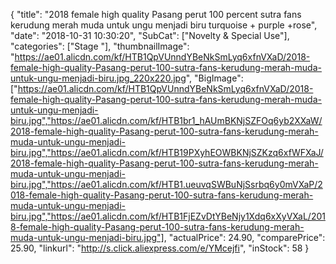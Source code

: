 {
	"title": "2018 female high quality Pasang perut 100 percent sutra fans kerudung merah muda untuk ungu menjadi biru turquoise + purple +rose",
	"date": "2018-10-31 10:30:20",
	"SubCat": ["Novelty & Special Use"],
	"categories": ["Stage "],
	"thumbnailImage": "https://ae01.alicdn.com/kf/HTB1QpVUnndYBeNkSmLyq6xfnVXaD/2018-female-high-quality-Pasang-perut-100-sutra-fans-kerudung-merah-muda-untuk-ungu-menjadi-biru.jpg_220x220.jpg",
	"BigImage": ["https://ae01.alicdn.com/kf/HTB1QpVUnndYBeNkSmLyq6xfnVXaD/2018-female-high-quality-Pasang-perut-100-sutra-fans-kerudung-merah-muda-untuk-ungu-menjadi-biru.jpg","https://ae01.alicdn.com/kf/HTB1br1_hAUmBKNjSZFOq6yb2XXaW/2018-female-high-quality-Pasang-perut-100-sutra-fans-kerudung-merah-muda-untuk-ungu-menjadi-biru.jpg","https://ae01.alicdn.com/kf/HTB19PXyhEOWBKNjSZKzq6xfWFXaJ/2018-female-high-quality-Pasang-perut-100-sutra-fans-kerudung-merah-muda-untuk-ungu-menjadi-biru.jpg","https://ae01.alicdn.com/kf/HTB1.ueuvqSWBuNjSsrbq6y0mVXaP/2018-female-high-quality-Pasang-perut-100-sutra-fans-kerudung-merah-muda-untuk-ungu-menjadi-biru.jpg","https://ae01.alicdn.com/kf/HTB1FjEZvDtYBeNjy1Xdq6xXyVXaL/2018-female-high-quality-Pasang-perut-100-sutra-fans-kerudung-merah-muda-untuk-ungu-menjadi-biru.jpg"],
	"actualPrice": 24.90,
	"comparePrice": 25.90,
	"linkurl": "http://s.click.aliexpress.com/e/YMcejfi",
	"inStock": 58
}
